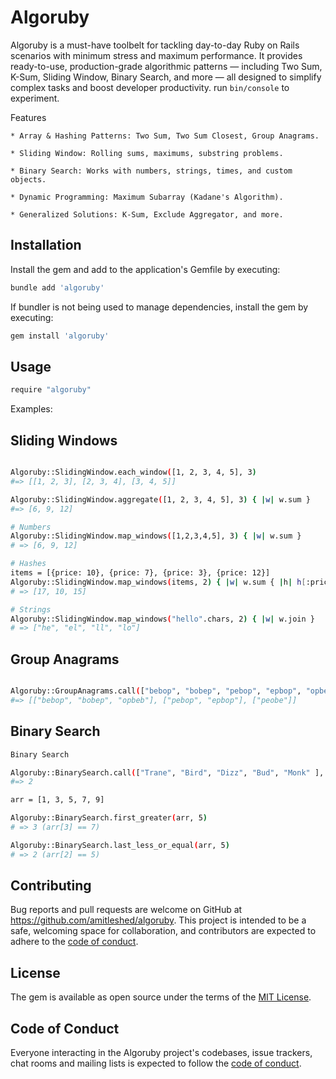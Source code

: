 # Algoruby

Algoruby is a must-have toolbelt for tackling day-to-day Ruby on Rails scenarios with minimum stress and maximum performance. It provides ready-to-use, production-grade algorithmic patterns — including Two Sum, K-Sum, Sliding Window, Binary Search, and more — all designed to simplify complex tasks and boost developer productivity.
run `bin/console` to experiment.

Features

    * Array & Hashing Patterns: Two Sum, Two Sum Closest, Group Anagrams.

    * Sliding Window: Rolling sums, maximums, substring problems.

    * Binary Search: Works with numbers, strings, times, and custom objects.

    * Dynamic Programming: Maximum Subarray (Kadane's Algorithm).

    * Generalized Solutions: K-Sum, Exclude Aggregator, and more.

## Installation

Install the gem and add to the application's Gemfile by executing:

```bash
bundle add 'algoruby'
```

If bundler is not being used to manage dependencies, install the gem by executing:

```bash
gem install 'algoruby'
```

## Usage

```bash
require "algoruby"
```

Examples:

## **Sliding Windows**
```bash

Algoruby::SlidingWindow.each_window([1, 2, 3, 4, 5], 3)
#=> [[1, 2, 3], [2, 3, 4], [3, 4, 5]]

Algoruby::SlidingWindow.aggregate([1, 2, 3, 4, 5], 3) { |w| w.sum }
#=> [6, 9, 12]

# Numbers
Algoruby::SlidingWindow.map_windows([1,2,3,4,5], 3) { |w| w.sum }
# => [6, 9, 12]

# Hashes
items = [{price: 10}, {price: 7}, {price: 3}, {price: 12}]
Algoruby::SlidingWindow.map_windows(items, 2) { |w| w.sum { |h| h[:price] } }
# => [17, 10, 15]

# Strings
Algoruby::SlidingWindow.map_windows("hello".chars, 2) { |w| w.join }
# => ["he", "el", "ll", "lo"]
```

## **Group Anagrams**
```bash

Algoruby::GroupAnagrams.call(["bebop", "bobep", "pebop", "epbop", "opbeb", "peobe"])
#=> [["bebop", "bobep", "opbeb"], ["pebop", "epbop"], ["peobe"]]
```

## **Binary Search**
```bash
Binary Search

Algoruby::BinarySearch.call(["Trane", "Bird", "Dizz", "Bud", "Monk" ], "Dizz")
#=> 2

arr = [1, 3, 5, 7, 9]

Algoruby::BinarySearch.first_greater(arr, 5)
# => 3 (arr[3] == 7)

Algoruby::BinarySearch.last_less_or_equal(arr, 5)
# => 2 (arr[2] == 5)
```

## Contributing

Bug reports and pull requests are welcome on GitHub at https://github.com/amitleshed/algoruby. This project is intended to be a safe, welcoming space for collaboration, and contributors are expected to adhere to the [code of conduct](https://github.com/amitleshed/algoruby/blob/main/CODE_OF_CONDUCT.md).

## License

The gem is available as open source under the terms of the [MIT License](https://opensource.org/licenses/MIT).

## Code of Conduct

Everyone interacting in the Algoruby project's codebases, issue trackers, chat rooms and mailing lists is expected to follow the [code of conduct](https://github.com/amitleshed/algoruby/blob/main/CODE_OF_CONDUCT.md).
